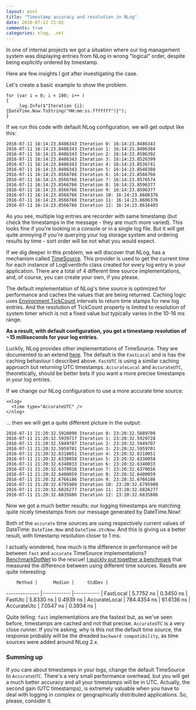 ```yaml
---
layout: post
title: "Timestamp accuracy and resolution in NLog"
date: 2016-07-12 21:02
comments: true
categories: nlog, .net
---
```


In one of internal projects we got a situation where our log management system was displaying entries from NLog in wrong "logical" order, despite being explicitly ordered by timestamp. 

Here are few insights I got after investigating the case.

Let's create a basic example to show the problem.

    for (var i = 0; i < 100; i++ )
    {
        _log.Info($"Iteration {i}: {DateTime.Now.ToString("HH:mm:ss.fffffff")}");
    }
  
If we run this code with default NLog configuration, we will get output like this:

    2016-07-11 16:14:23.8486343 Iteration 0: 16:14:23.8486343
    2016-07-11 16:14:23.8486343 Iteration 1: 16:14:23.8496384
    2016-07-11 16:14:23.8486343 Iteration 2: 16:14:23.8506392
    2016-07-11 16:14:23.8486343 Iteration 3: 16:14:23.8526399
    2016-07-11 16:14:23.8486343 Iteration 4: 16:14:23.8536741
    2016-07-11 16:14:23.8486343 Iteration 5: 16:14:23.8546388
    2016-07-11 16:14:23.8566766 Iteration 6: 16:14:23.8566766
    2016-07-11 16:14:23.8566766 Iteration 7: 16:14:23.8576574
    2016-07-11 16:14:23.8566766 Iteration 8: 16:14:23.8596377
    2016-07-11 16:14:23.8566766 Iteration 9: 16:14:23.8596377
    2016-07-11 16:14:23.8566766 Iteration 10: 16:14:23.8606376
    2016-07-11 16:14:23.8566766 Iteration 11: 16:14:23.8606376
    2016-07-11 16:14:23.8566766 Iteration 12: 16:14:23.8616403

As you see, multiple log entries are recorder with same timestamp (but check the timestamps in the message - they are much more varied). This looks fine if you're looking in a console or in a single log file. But it will get quite annoying if you're querying your log storage system and ordering results by time - sort order will be not what you would expect. 

If we dig deeper in this problem, we will discover that NLog, has a mechanism called [TimeSource](https://github.com/NLog/NLog/wiki/Time-Source). This provider is used to get the current time for each instance of LogEventInfo class created for every log entry in your application. There are a total of 4 different time source implementations, and, of course, you can create your own, if you please. 

The default implementation of NLog's time source is optimized for performance and caches the values that are being returned. Caching logic uses [Environment.TickCount](https://msdn.microsoft.com/en-us/library/system.environment.tickcount(v=vs.110).aspx) intervals to return time stamps for new log entries. And the resolution of TickCount property is limited to resolution of system timer which is not a fixed value but typically varies in the 10-16 ms range.

**As a result, with default configuration, you get a timestamp resolution of ~15 milliseconds for your log entries.**

Luckily, NLog provides other implementations of TimeSource. They are documented to an extend [here](https://github.com/NLog/NLog/wiki/Time-Source). The default is the `FastLocal` and is has the caching behaviour I described above. `FastUTC` is using a similar caching approach but returning UTC timestamps. `AccurateLocal` and `AccurateUTC`, theoretically, should be better bets if you want a more precise timestamps in your log entries. 

If we change our NLog configuration to use a more accurate time source:

    <nlog>
      <time type="AccurateUTC" />
    </nlog>

... then we will get a quite different picture in the output:

    2016-07-11 21:20:32.5920090 Iteration 0: 23:20:32.5889709
    2016-07-11 21:20:32.5939717 Iteration 1: 23:20:32.5929728
    2016-07-11 21:20:32.5949707 Iteration 2: 23:20:32.5949707
    2016-07-11 21:20:32.5959701 Iteration 3: 23:20:32.5959701
    2016-07-11 21:20:32.6310051 Iteration 4: 23:20:32.6310051
    2016-07-11 21:20:32.6330058 Iteration 5: 23:20:32.6330058
    2016-07-11 21:20:32.6340033 Iteration 6: 23:20:32.6340033
    2016-07-11 21:20:32.6370016 Iteration 7: 23:20:32.6370016
    2016-07-11 21:20:32.6400059 Iteration 8: 23:20:32.6400059
    2016-07-11 21:20:32.6766186 Iteration 9: 23:20:32.6766186
    2016-07-11 21:20:32.6795909 Iteration 10: 23:20:32.6795909
    2016-07-11 21:20:32.6826277 Iteration 11: 23:20:32.6826277
    2016-07-11 21:20:32.6835886 Iteration 12: 23:20:32.6835886

Now we got a much better results: our logging timestamps are matching quite nicely timestamps from our message generated by DateTime.Now!

Both of the `accurate` time sources are using respectively current values of DateTime: `DateTime.Now` and `DateTime.UtcNow`. And this is giving us a better result, with timestamp resolution closer to 1 ms.  

I actually wondered, how much is the difference in performance will be between `fast` and `accurate` TimeSource implementations? [BenchmarkDotNet](https://github.com/PerfDotNet/BenchmarkDotNet) to the rescue! [I quickly put together a benchmark](https://gist.github.com/vcaraulean/6a0e3201ea7889e06bd35391bba0d521) that measured the difference between using different time sources. Results are quite interesting:

        Method |      Median |     StdDev |
-------------- |------------ |----------- |
     FastLocal |   5.7752 ns |  0.3450 ns |
       FastUtc |   5.8330 ns |  0.4939 ns |
 AccurateLocal | 784.4354 ns | 61.6136 ns |
   AccurateUtc |   7.0547 ns |  0.3934 ns |

Quite telling: `fast` implementations are the fastest but, as we've seen before, timestamps are cached and not that precise. `AccurateUTC` is a very close runner. If you're asking, why is this not the default time source, the response probably will be the dreaded `backward compatibility`, as time sources were added around NLog 2.x. 

### Summing up
If you care about timestamps in your logs, change the default TimeSource to `AccurateUTC`. There's a very small performance overhead, but you will get a much better accuracy and all your timestamps will be in UTC. Actually, the second gain (UTC timestamps), is extremely valuable when you have to deal with logging in complex or geographically distributed applications. So, please, consider it.
